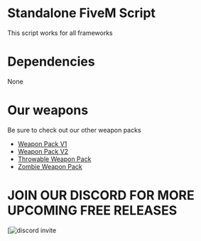 # Standalone FiveM Script
This script works for all frameworks

# Dependencies 
None

# Our weapons 
Be sure to check out our other weapon packs 

* [Weapon Pack V1](https://www.youtube.com/watch?v=Gm3HWxs_0JQ&ab_channel=PolarThePlug)
* [Weapon Pack V2](https://www.youtube.com/watch?v=w-yVs02RO8Y&ab_channel=PolarThePlug)
* [Throwable Weapon Pack](https://www.youtube.com/watch?v=MfZsuhiqX7g&ab_channel=PolarThePlug)
* [Zombie Weapon Pack](https://www.youtube.com/watch?v=trDzei0mS0I&ab_channel=PolarThePlug)


# JOIN OUR DISCORD FOR MORE UPCOMING FREE RELEASES 
[![discord invite](https://cdn.discordapp.com/attachments/1179953789516664923/1297271524340011078/discordbannerinvite.png?ex=671551c1&is=67140041&hm=a33d0a975ea519b186ab6b4d1d6f2b15618ff6e62da6fc55c7d0012ff9ceefb0&)

